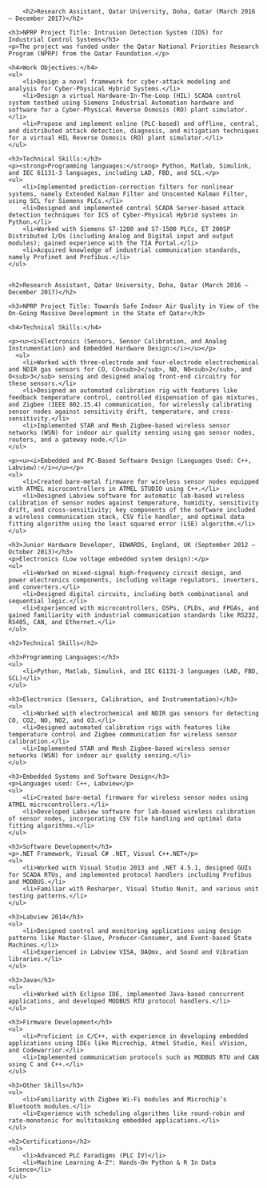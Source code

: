 <html lang="en">
<head>
    <meta charset="UTF-8">
    <title>Work Experience - H. M. Sabbir Ahmad</title>
</head>
<body>

        <h2>Research Assistant, Qatar University, Doha, Qatar (March 2016 – December 2017)</h2>

    <h3>NPRP Project Title: Intrusion Detection System (IDS) for Industrial Control Systems</h3>
    <p>The project was funded under the Qatar National Priorities Research Program (NPRP) from the Qatar Foundation.</p>

    <h4>Work Objectives:</h4>
    <ul>
        <li>Design a novel framework for cyber-attack modeling and analysis for Cyber-Physical Hybrid Systems.</li>
        <li>Design a virtual Hardware-In-The-Loop (HIL) SCADA control system testbed using Siemens Industrial Automation hardware and software for a Cyber-Physical Reverse Osmosis (RO) plant simulator.</li>
        <li>Propose and implement online (PLC-based) and offline, central, and distributed attack detection, diagnosis, and mitigation techniques for a virtual HIL Reverse Osmosis (RO) plant simulator.</li>
    </ul>

    <h3>Technical Skills:</h3>
    <p><strong>Programming languages:</strong> Python, Matlab, Simulink, and IEC 61131-3 languages, including LAD, FBD, and SCL.</p>
    <ul>
        <li>Implemented prediction-correction filters for nonlinear systems, namely Extended Kalman Filter and Unscented Kalman Filter, using SCL for Siemens PLCs.</li>
        <li>Designed and implemented central SCADA Server-based attack detection techniques for ICS of Cyber-Physical Hybrid systems in Python.</li>
        <li>Worked with Siemens S7-1200 and S7-1500 PLCs, ET 200SP Distributed I/Os (including Analog and Digital input and output modules); gained experience with the TIA Portal.</li>
        <li>Acquired knowledge of industrial communication standards, namely Profinet and Profibus.</li>
    </ul>

    
    <h2>Research Assistant, Qatar University, Doha, Qatar (March 2016 – December 2017)</h2>

    <h3>NPRP Project Title: Towards Safe Indoor Air Quality in View of the On-Going Massive Development in the State of Qatar</h3>

    <h4>Technical Skills:</h4>

    <p><u><i>Electronics (Sensors, Sensor Calibration, and Analog Instrumentation) and Embedded Hardware Design:</i></u></p>
      <ul>
        <li>Worked with three-electrode and four-electrode electrochemical and NDIR gas sensors for CO, CO<sub>2</sub>, NO, NO<sub>2</sub>, and O<sub>3</sub> sensing and designed analog front-end circuitry for these sensors.</li>
        <li>Designed an automated calibration rig with features like feedback temperature control, controlled dispensation of gas mixtures, and Zigbee (IEEE 802.15.4) communication, for wirelessly calibrating sensor nodes against sensitivity drift, temperature, and cross-sensitivity.</li>
        <li>Implemented STAR and Mesh Zigbee-based wireless sensor networks (WSN) for indoor air quality sensing using gas sensor nodes, routers, and a gateway node.</li>
    </ul>

    <p><u><i>Embedded and PC-Based Software Design (Languages Used: C++, Labview):</i></u></p>
    <ul>
        <li>Created bare-metal firmware for wireless sensor nodes equipped with ATMEL microcontrollers in ATMEL STUDIO using C++.</li>
        <li>Designed Labview software for automatic lab-based wireless calibration of sensor nodes against temperature, humidity, sensitivity drift, and cross-sensitivity; key components of the software included a wireless communication stack, CSV file handler, and optimal data fitting algorithm using the least squared error (LSE) algorithm.</li>
    </ul>

    <h3>Junior Hardware Developer, EDWARDS, England, UK (September 2012 – October 2013)</h3>
    <p>Electronics (Low voltage embedded system design):</p>
    <ul>
        <li>Worked on mixed-signal high-frequency circuit design, and power electronics components, including voltage regulators, inverters, and converters.</li>
        <li>Designed digital circuits, including both combinational and sequential logic.</li>
        <li>Experienced with microcontrollers, DSPs, CPLDs, and FPGAs, and gained familiarity with industrial communication standards like RS232, RS485, CAN, and Ethernet.</li>
    </ul>

    <h2>Technical Skills</h2>

    <h3>Programming Languages:</h3>
    <ul>
        <li>Python, Matlab, Simulink, and IEC 61131-3 languages (LAD, FBD, SCL)</li>
    </ul>

    <h3>Electronics (Sensors, Calibration, and Instrumentation)</h3>
    <ul>
        <li>Worked with electrochemical and NDIR gas sensors for detecting CO, CO2, NO, NO2, and O3.</li>
        <li>Designed automated calibration rigs with features like temperature control and Zigbee communication for wireless sensor calibration.</li>
        <li>Implemented STAR and Mesh Zigbee-based wireless sensor networks (WSN) for indoor air quality sensing.</li>
    </ul>

    <h3>Embedded Systems and Software Design</h3>
    <p>Languages used: C++, Labview</p>
    <ul>
        <li>Created bare-metal firmware for wireless sensor nodes using ATMEL microcontrollers.</li>
        <li>Developed Labview software for lab-based wireless calibration of sensor nodes, incorporating CSV file handling and optimal data fitting algorithms.</li>
    </ul>

    <h3>Software Development</h3>
    <p>.NET Framework, Visual C# .NET, Visual C++.NET</p>
    <ul>
        <li>Worked with Visual Studio 2013 and .NET 4.5.1, designed GUIs for SCADA RTUs, and implemented protocol handlers including Profibus and MODBUS.</li>
        <li>Familiar with Resharper, Visual Studio Nunit, and various unit testing patterns.</li>
    </ul>

    <h3>Labview 2014</h3>
    <ul>
        <li>Designed control and monitoring applications using design patterns like Master-Slave, Producer-Consumer, and Event-based State Machines.</li>
        <li>Experienced in Labview VISA, DAQmx, and Sound and Vibration libraries.</li>
    </ul>

    <h3>Java</h3>
    <ul>
        <li>Worked with Eclipse IDE, implemented Java-based concurrent applications, and developed MODBUS RTU protocol handlers.</li>
    </ul>

    <h3>Firmware Development</h3>
    <ul>
        <li>Proficient in C/C++, with experience in developing embedded applications using IDEs like Microchip, Atmel Studio, Keil uVision, and Codewarrior.</li>
        <li>Implemented communication protocols such as MODBUS RTU and CAN using C and C++.</li>
    </ul>

    <h3>Other Skills</h3>
    <ul>
        <li>Familiarity with Zigbee Wi-Fi modules and Microchip’s Bluetooth modules.</li>
        <li>Experience with scheduling algorithms like round-robin and rate-monotonic for multitasking embedded applications.</li>
    </ul>

    <h2>Certifications</h2>
    <ul>
        <li>Advanced PLC Paradigms (PLC IV)</li>
        <li>Machine Learning A-Z™: Hands-On Python & R In Data Science</li>
    </ul>

</body>
</html>
